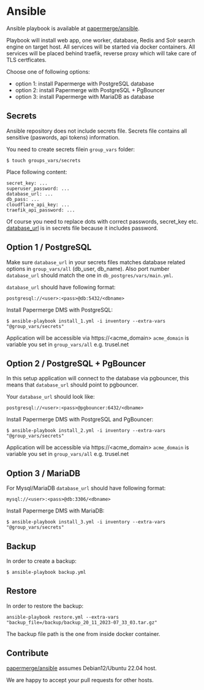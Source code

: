 # Ansible

Ansible playbook is available at [papermerge/ansible](https://github.com/papermerge/ansible).


Playbook will install web app, one worker, database, Redis and Solr search
engine on target host. All services will be started via docker containers.
All services will be placed behind traefik, reverse proxy
which will take care of TLS certficates.

Choose one of following options:

- option 1: install Papermerge with PostgreSQL database
- option 2: install Papermerge with PostgreSQL + PgBouncer
- option 3: install Papermerge with MariaDB as database


## Secrets

Ansible repository does not include secrets file.
Secrets file contains all sensitive (paswords, api tokens) information.

You need to create secrets filein `group_vars` folder:

    $ touch groups_vars/secrets

Place following content:


    secret_key: ...
    superuser_password: ...
    database_url: ...
    db_pass: ...
    cloudflare_api_key: ...
    traefik_api_password: ...

Of course you need to replace dots with correct passwords, secret_key etc.
[database_url](../settings/database.md) is in secrets file
because it includes password.

## Option 1 / PostgreSQL

Make sure `database_url` in your secrets files matches database related
options in `group_vars/all` (db_user, db_name). Also port number `database_url`
should match the one in `db_postgres/vars/main.yml`.

`database_url` should have following format:

    postgresql://<user>:<pass>@db:5432/<dbname>

Install Papermerge DMS with PostgreSQL:

```
$ ansible-playbook install_1.yml -i inventory --extra-vars "@group_vars/secrets"
```

Application will be accessible via https://<acme_domain>
`acme_domain` is variable you set in `group_vars/all` e.g. trusel.net

## Option 2 / PostgreSQL + PgBouncer

In this setup application will connect to the database via pgbouncer, this
means that `database_url` should point to pgbouncer.

Your `database_url` should look like:

    postgresql://<user>:<pass>@pgbouncer:6432/<dbname>


Install Papermerge DMS with PostgreSQL and PgBouncer:

```
$ ansible-playbook install_2.yml -i inventory --extra-vars "@group_vars/secrets"
```

Application will be accessible via https://<acme_domain>
`acme_domain` is variable you set in `group_vars/all` e.g. trusel.net


## Option 3 / MariaDB

For Mysql/MariaDB `database_url` should have following format:

    mysql://<user>:<pass>@db:3306/<dbname>


Install Papermerge DMS with MariaDB:

```
$ ansible-playbook install_3.yml -i inventory --extra-vars "@group_vars/secrets"
```

## Backup

In order to create a backup:

```
$ ansible-playbook backup.yml
```

## Restore


In order to restore the backup:

```
ansible-playbook restore.yml --extra-vars "backup_file=/backup/backup_20_11_2023-07_33_03.tar.gz"
```

The backup file path is the one from inside docker container.

## Contribute

[papermerge/ansible](https://github.com/papermerge/ansible) assumes Debian12/Ubuntu 22.04 host.

We are happy to accept your pull requests for other hosts.
